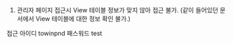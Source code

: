1. 관리자 페이지 접근시 View 테이블 정보가 맞지 않아 접근 불가. (같이 들어있던 문서에서 View 테이블에 대한 정보 확인 불가.)




접근 
아이디 towinpnd
패스워드  test 
